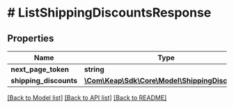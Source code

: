 # # ListShippingDiscountsResponse

## Properties

Name | Type | Description | Notes
------------ | ------------- | ------------- | -------------
**next_page_token** | **string** |  | [optional]
**shipping_discounts** | [**\Com\Keap\Sdk\Core\Model\ShippingDiscount[]**](ShippingDiscount.md) |  | [optional]

[[Back to Model list]](../../README.md#models) [[Back to API list]](../../README.md#endpoints) [[Back to README]](../../README.md)

